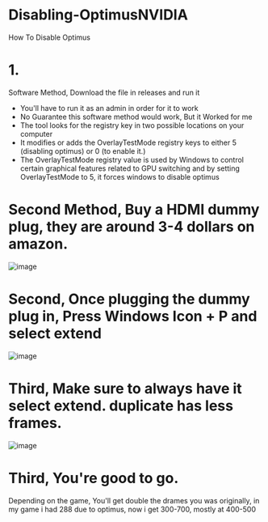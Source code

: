 # Disabling-OptimusNVIDIA
How To Disable Optimus

# 1. 
Software Method, Download the file in releases and run it
- You'll have to run it as an admin in order for it to work
- No Guarantee this software method would work, But it Worked for me
- The tool looks for the registry key in two possible locations on your computer
- It modifies or adds the OverlayTestMode registry keys to either 5 (disabling optimus) or 0 (to enable it.)
- The OverlayTestMode registry value is used by Windows to control certain graphical features related to GPU switching and by setting OverlayTestMode to 5, it forces windows to disable optimus


# Second Method, Buy a HDMI dummy plug, they are around 3-4 dollars on amazon.

![image](https://github.com/user-attachments/assets/abc12a87-2311-4b0d-b994-96e0d52625eb)

# Second, Once plugging the dummy plug in, Press Windows Icon + P and select extend
![image](https://github.com/user-attachments/assets/572fe7bb-093a-4bc0-a566-4bf5b498e60d)

# Third, Make sure to always have it select extend. duplicate has less frames.
![image](https://github.com/user-attachments/assets/1a7e8440-a443-42db-ba8e-877031d292df)


# Third, You're good to go. 
Depending on the game, You'll get double the drames you was originally, in my game i had 288 due to optimus, now i get 300-700, mostly at 400-500 
